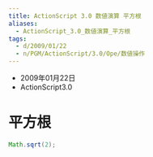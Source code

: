 ```yaml
---
title: ActionScript 3.0 数値演算 平方根
aliases:
  - ActionScript_3.0_数値演算_平方根
tags:
  - d/2009/01/22
  - n/PGM/ActionScript/3.0/Ope/数値操作
---
```



- 2009年01月22日
- ActionScript3.0


平方根
================================================================================

```actionscript
Math.sqrt(2);
```
